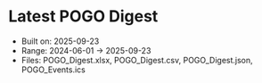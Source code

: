 # Latest POGO Digest
- Built on: 2025-09-23
- Range: 2024-06-01 → 2025-09-23
- Files: POGO_Digest.xlsx, POGO_Digest.csv, POGO_Digest.json, POGO_Events.ics
